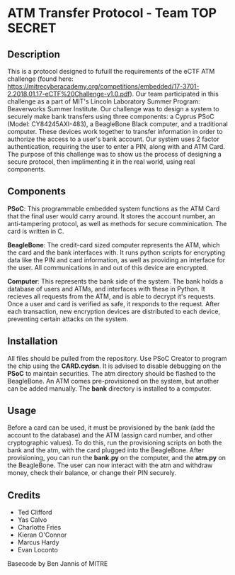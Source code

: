 # ATM Transfer Protocol - Team TOP SECRET

## Description
This is a protocol designed to fufuill the requirements of the eCTF ATM challenge (found here: https://mitrecyberacademy.org/competitions/embedded/17-3701-2.2018.01.17-eCTF%20Challenge-v1.0.pdf). Our team participated in this challenge as a part of MIT's Lincoln Laboratory Summer Program: Beaverworks Summer Institute. Our challenge was to design a system to securely make bank transfers using three components: a Cyprus PSoC (Model: CY84245AXI-483), a BeagleBone Black computer, and a traditional computer. These devices work together to transfer information in order to authorize the access to a user's bank account. Our system uses 2 factor authentication, requiring the user to enter a PIN, along with and ATM Card. The purpose of this challenge was to show us the process of designing a secure protocol, then implimenting it in the real world, using real components.

## Components
**PSoC**: This programmable embedded system functions as the ATM Card that the final user would carry around. It stores the account number, an anti-tampering protocol, as well as methods for secure comminication. The card is written in C.

**BeagleBone**: The credit-card sized computer represents the ATM, which the card and the bank interfaces with. It runs python scripts for encrypting data like the PIN and card information, as well as providing an interface for the user. All communications in and out of this device are encrypted.

**Computer**: This represents the bank side of the system. The bank holds a database of users and ATMs, and interfaces with these in Python. It recieves all requests from the ATM, and is able to decrypt it's requests. Once a user and card is verified as safe, it responds to the request. After each transaction, new encryption devices are distributed to each device, preventing certain attacks on the system.

## Installation
All files should be pulled from the repository. Use PSoC Creator to program the chip using the **CARD.cydsn**. It is advised to disable debugging on the **PSoC** to maintain securities. The atm directory should be flashed to the BeagleBone. An ATM comes pre-provisioned on the system, but another can be added manually. The **bank** directory is installed to a computer.

## Usage
Before a card can be used, it must be provisioned by the bank (add the account to the database) and the ATM (assign card number, and other cryptographic values). To do this, run the provisioning scripts on both the bank and the atm, with the card plugged into the BeagleBone. After provisioning, you can run the **bank.py** on the computer, and the **atm.py** on the BeagleBone. The user can now interact with the atm and withdraw money, check their balance, or change their PIN securely.

## Credits
- Ted Clifford
- Yas Calvo
- Charlotte Fries
- Kieran O'Connor
- Marcus Hardy
- Evan Loconto

Basecode by Ben Jannis of MITRE
